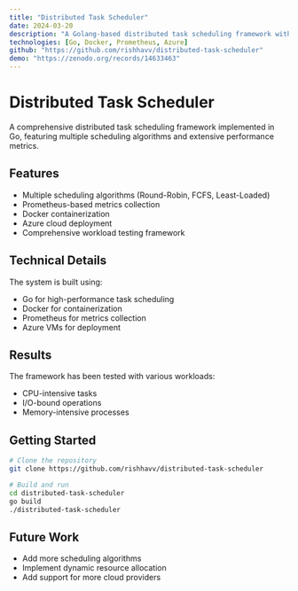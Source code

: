 ```yaml
---
title: "Distributed Task Scheduler"
date: 2024-03-20
description: "A Golang-based distributed task scheduling framework with support for multiple scheduling algorithms"
technologies: [Go, Docker, Prometheus, Azure]
github: "https://github.com/rishhavv/distributed-task-scheduler"
demo: "https://zenodo.org/records/14633463"
---
```


# Distributed Task Scheduler

A comprehensive distributed task scheduling framework implemented in Go, featuring multiple scheduling algorithms and extensive performance metrics.

## Features

- Multiple scheduling algorithms (Round-Robin, FCFS, Least-Loaded)
- Prometheus-based metrics collection
- Docker containerization
- Azure cloud deployment
- Comprehensive workload testing framework

## Technical Details

The system is built using:

- Go for high-performance task scheduling
- Docker for containerization
- Prometheus for metrics collection
- Azure VMs for deployment

## Results

The framework has been tested with various workloads:

- CPU-intensive tasks
- I/O-bound operations
- Memory-intensive processes

## Getting Started

```bash
# Clone the repository
git clone https://github.com/rishhavv/distributed-task-scheduler

# Build and run
cd distributed-task-scheduler
go build
./distributed-task-scheduler
```

## Future Work

- Add more scheduling algorithms
- Implement dynamic resource allocation
- Add support for more cloud providers
